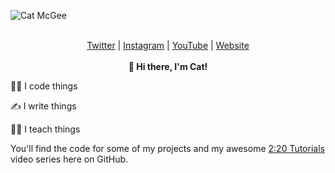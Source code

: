 ![Cat McGee](https://i.postimg.cc/J7XrCbBz/github-image.png)


<p align="center">
  <br>
  <a href="https://www.twitter.com/catmcgeecode">Twitter</a> |
  <a href="https://www.instagram.com/catmcgeecode">Instagram</a> |
  <a href="https://www.youtube.com/channel/UC7khnAAAID1WQ_4gQO73Gmw">YouTube</a> |
  <a href="https://www.mcgee.cat">Website</a>
  <br><br>
  <b>👋 Hi there, I'm Cat!</b>
</p>

👩‍💻 I code things

✍️ I write things

👩‍🏫 I teach things

You'll find the code for some of my projects and my awesome [2:20 Tutorials](https://www.youtube.com/watch?v=OkzCbPKqEtA) video series here on GitHub. 







